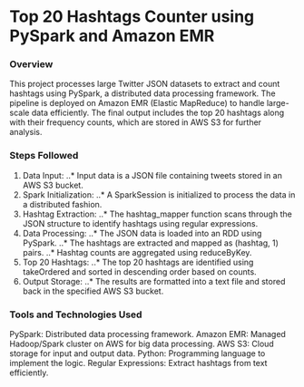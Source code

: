 # Top 20 Hashtags Counter using PySpark and Amazon EMR

### Overview

This project processes large Twitter JSON datasets to extract and count hashtags using PySpark, a distributed data processing framework. The pipeline is deployed on Amazon EMR (Elastic MapReduce) to handle large-scale data efficiently. The final output includes the top 20 hashtags along with their frequency counts, which are stored in AWS S3 for further analysis.

### Steps Followed

1. Data Input:
..* Input data is a JSON file containing tweets stored in an AWS S3 bucket.
2. Spark Initialization:
..* A SparkSession is initialized to process the data in a distributed fashion.
3. Hashtag Extraction:
..* The hashtag_mapper function scans through the JSON structure to identify hashtags using regular expressions.
4. Data Processing:
..* The JSON data is loaded into an RDD using PySpark.
..* The hashtags are extracted and mapped as (hashtag, 1) pairs.
..* Hashtag counts are aggregated using reduceByKey.
5. Top 20 Hashtags:
..* The top 20 hashtags are identified using takeOrdered and sorted in descending order based on counts.
6. Output Storage:
..* The results are formatted into a text file and stored back in the specified AWS S3 bucket.


### Tools and Technologies Used
PySpark: Distributed data processing framework.
Amazon EMR: Managed Hadoop/Spark cluster on AWS for big data processing.
AWS S3: Cloud storage for input and output data.
Python: Programming language to implement the logic.
Regular Expressions: Extract hashtags from text efficiently.


